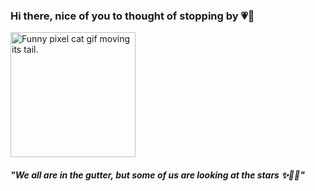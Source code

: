 ### Hi there, nice of you to thought of stopping by 💗🍵

<img height="200" src="https://github.com/nadeeshanie/nadeeshanie/blob/3e22bf61a1e98778a16c3a16016028490e04824b/images/cat.gif" alt="Funny pixel cat gif moving its tail." />

##### "We all are in the gutter, but some of us are looking at the stars ✨👩‍🚀"



